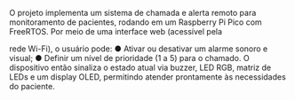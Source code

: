 O projeto implementa um sistema de chamada e alerta remoto para monitoramento de pacientes,
rodando em um Raspberry Pi Pico com FreeRTOS. Por meio de uma interface web (acessível pela

rede Wi-Fi), o usuário pode:
● Ativar ou desativar um alarme sonoro e visual;
● Definir um nível de prioridade (1 a 5) para o chamado.
O dispositivo então sinaliza o estado atual via buzzer, LED RGB, matriz de LEDs e um
display OLED, permitindo atender prontamente às necessidades do paciente.